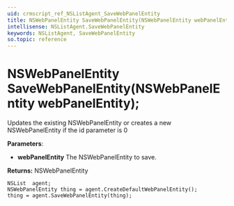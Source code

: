 ```yaml
---
uid: crmscript_ref_NSListAgent_SaveWebPanelEntity
title: NSWebPanelEntity SaveWebPanelEntity(NSWebPanelEntity webPanelEntity);
intellisense: NSListAgent.SaveWebPanelEntity
keywords: NSListAgent, SaveWebPanelEntity
so.topic: reference
---
```


# NSWebPanelEntity SaveWebPanelEntity(NSWebPanelEntity webPanelEntity);
	  
Updates the existing NSWebPanelEntity or creates a new NSWebPanelEntity if the id parameter is 0
	  
**Parameters**:
 - **webPanelEntity** The NSWebPanelEntity to save.

**Returns:** NSWebPanelEntity

```crmscript
NSList  agent;
NSWebPanelEntity thing = agent.CreateDefaultWebPanelEntity();
thing = agent.SaveWebPanelEntity(thing);
```

